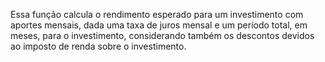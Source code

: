 Essa função calcula o rendimento esperado para um investimento com aportes mensais, dada uma taxa de juros mensal e um período total, em meses, para o investimento, considerando também os descontos devidos ao imposto de renda sobre
o investimento.

